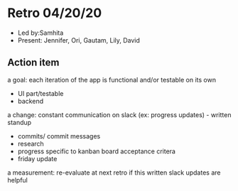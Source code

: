 # Retro 04/20/20

* Led by:Samhita
* Present: Jennifer, Ori, Gautam, Lily, David 

## Action item

a goal: each iteration of the app is functional and/or testable on its own 
* UI part/testable  
* backend

a change: constant communication on slack (ex: progress updates) - written standup
* commits/ commit messages
* research 
* progress specific to kanban board acceptance critera
* friday update 

a measurement: re-evaluate at next retro if this written slack updates are helpful 
